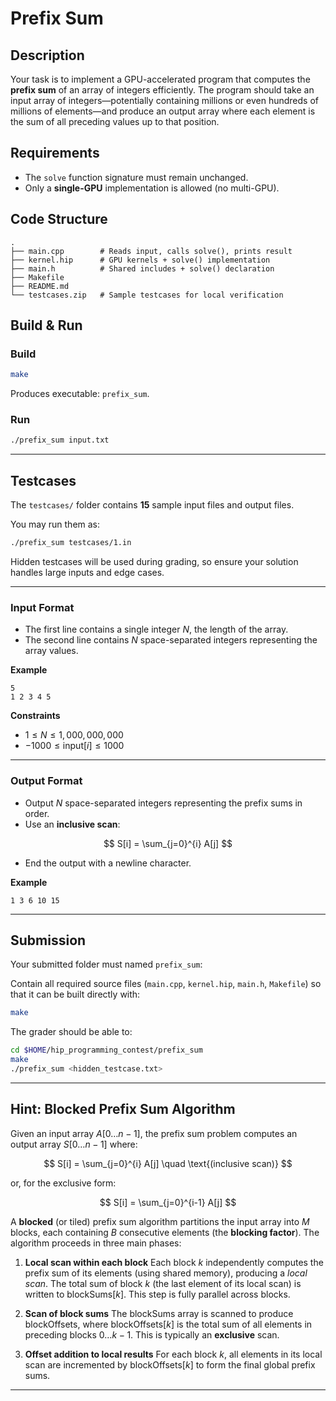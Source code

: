 # Prefix Sum

## Description

Your task is to implement a GPU-accelerated program that computes the **prefix sum** of an array of integers efficiently.
The program should take an input array of integers—potentially containing millions or even hundreds of millions of elements—and produce an output array where each element is the sum of all preceding values up to that position.

## Requirements

* The `solve` function signature must remain unchanged.
* Only a **single-GPU** implementation is allowed (no multi-GPU).

## Code Structure

```
.
├── main.cpp        # Reads input, calls solve(), prints result
├── kernel.hip      # GPU kernels + solve() implementation
├── main.h          # Shared includes + solve() declaration
├── Makefile   
├── README.md
└── testcases.zip   # Sample testcases for local verification
```

## Build & Run

### Build

```bash
make
```

Produces executable: `prefix_sum`.

### Run

```bash
./prefix_sum input.txt
```

---

## Testcases

The `testcases/` folder contains **15** sample input files and output files.

You may run them as:

```bash
./prefix_sum testcases/1.in
```

Hidden testcases will be used during grading, so ensure your solution handles large inputs and edge cases.

---

### Input Format

* The first line contains a single integer $N$, the length of the array.
* The second line contains $N$ space-separated integers representing the array values.

**Example**

```
5
1 2 3 4 5
```

**Constraints**

* $1 \le N \le 1{,}000{,}000{,}000$
* $-1000 \le \text{input}[i] \le 1000$

---

### Output Format

* Output $N$ space-separated integers representing the prefix sums in order.
* Use an **inclusive scan**:

$$
S[i] = \sum_{j=0}^{i} A[j]
$$

* End the output with a newline character.

**Example**

```
1 3 6 10 15
```

---

## Submission

Your submitted folder must named `prefix_sum`:

Contain all required source files (`main.cpp`, `kernel.hip`, `main.h`, `Makefile`) so that it can be built directly with:

```bash
make
```

The grader should be able to:

```bash
cd $HOME/hip_programming_contest/prefix_sum
make
./prefix_sum <hidden_testcase.txt>
```

---

## Hint: Blocked Prefix Sum Algorithm

Given an input array $A[0 \dots n-1]$, the prefix sum problem computes an output array $S[0 \dots n-1]$ where:

$$
S[i] = \sum_{j=0}^{i} A[j] \quad \text{(inclusive scan)}
$$

or, for the exclusive form:

$$
S[i] = \sum_{j=0}^{i-1} A[j]
$$

A **blocked** (or tiled) prefix sum algorithm partitions the input array into $M$ blocks, each containing $B$ consecutive elements (the **blocking factor**). The algorithm proceeds in three main phases:

1. **Local scan within each block**
   Each block $k$ independently computes the prefix sum of its elements (using shared memory), producing a *local scan*.
   The total sum of block $k$ (the last element of its local scan) is written to $\text{blockSums}[k]$.
   This step is fully parallel across blocks.

2. **Scan of block sums**
   The $\text{blockSums}$ array is scanned to produce $\text{blockOffsets}$, where $\text{blockOffsets}[k]$ is the total sum of all elements in preceding blocks $0 \dots k-1$.
   This is typically an **exclusive** scan.

3. **Offset addition to local results**
   For each block $k$, all elements in its local scan are incremented by $\text{blockOffsets}[k]$ to form the final global prefix sums.

---
